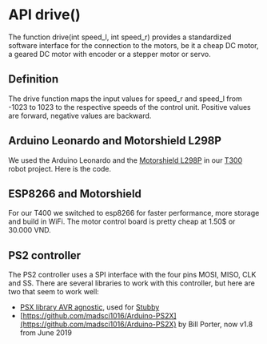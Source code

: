 # API drive()

The function drive(int speed_l, int speed_r) provides a standardized software interface for the connection to the motors, be it a cheap DC motor, a geared DC motor with encoder or a stepper motor or servo.

## Definition

The drive function maps the input values for speed_r and speed_l from -1023 to 1023 to the respective speeds of the control unit. Positive values are forward, negative values are backward.

## Arduino Leonardo and Motorshield L298P

We used the Arduino Leonardo and the [Motorshield L298P](https://www.mantech.co.za/Datasheets/Products/EX029.pdf) in our [T300](../../T300) robot project. Here is the code.

## ESP8266 and Motorshield

For our T400 we switched to esp8266 for faster performance, more storage and build in WiFi. The motor control board is pretty cheap at 1.50$ or 30.000 VND.

## PS2 controller

The PS2 controller uses a SPI interface with the four pins MOSI, MISO, CLK and SS. There are several libraries to work with this controller, but here are two that seem to work well:

- [PSX library AVR agnostic](https://github.com/thebiguno/microcontroller-projects/tree/master/inc/common/PSX), used for [Stubby](http://stubby.digitalcave.ca/stubby/) 
- [https://github.com/madsci1016/Arduino-PS2X](https://github.com/madsci1016/Arduino-PS2X) by Bill Porter, now v1.8 from June 2019
